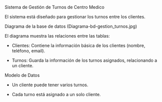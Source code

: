 Sistema de Gestión de Turnos de Centro Medico

El sistema está diseñado para gestionar los turnos entre los clientes.


Diagrama de la base de datos (Diagrama-bd-gestion_turnos.jpg)

El diagrama muestra las relaciones entre las tablas:

- Clientes: Contiene la información básica de los clientes (nombre, teléfono, email).

- Turnos: Guarda la información de los turnos asignados, relacionando a un cliente.

Modelo de Datos

- Un cliente puede tener varios turnos.

- Cada turno está asignado a un solo cliente.


